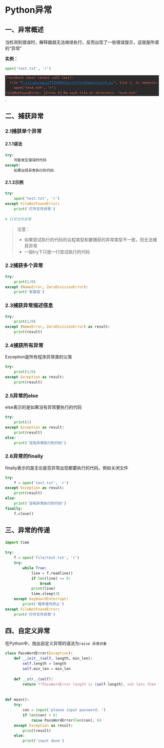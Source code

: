 # Python异常

## 一、异常概述

当检测到错误时，解释器就无法继续执行，反而出现了一些错误提示，这就是所谓的“异常”

**实例：**

```python
open('test.txt', 'r')
```

![](photo\程序报错示例.png).

## 二、捕获异常

### 2.1捕获单个异常

#### 2.1.1语法

```python
try:
    可能发生错误的代码
except:
    如果出现异常执行的代码
```

#### 2.1.2示例

```python
try:
    open('test.txt', 'r')
except FileNotFoundError:
    print('打开文件异常')

# 打开文件异常
```

> 注意：
>
> - 如果尝试执行的代码的议程类型和要捕获的异常类型不一致，则无法捕获异常
> - 一般try下只放一行尝试执行的代码

### 2.2捕获多个异常

```python
try:
    print(1/0)
except (NameError, ZeroDivisionError):
    print('有错误')
```

### 2.3捕获异常描述信息

```python
try:
    print(1/0)
except (NameError, ZeroDivisionError) as result:
    print(result)
```

### 2.4捕获所有异常

Exception是所有程序异常类的父类

```python
try:
    print(1/0)
except Exception as result:
    print(result)
```

### 2.5异常的else

else表示的是如果没有异常要执行的代码

```python
try:
    print(1)
except Exception as result:
    print(result)
else:
    print('没有异常执行的代码')
```

### 2.6异常的finally

finally表示的是无论是否异常出现都要执行的代码，例如关闭文件

```python
try:
    f = open('test.txt', 'r')
except Exception as result:
    print(result)
else:
    print('没有异常执行的代码')
finally:
    f.close()
```

## 三、异常的传递

```python
import time

try:
    f = open('file/test.txt', 'r')
    try:
        while True:
            line = f.readline()
            if len(line) == 0:
                break
            print(line)
            time.sleep(3)
    except KeyboardInterrupt:
        print('程序意外终止')
except FileNotFoundError:
    print('打开文件异常')
```

## 四、自定义异常

在Python中，抛出自定义异常的语法为`raise 异常对象`

```python
class PassWordError(Exception):
    def __init__(self, length, min_len):
        self.length = length
        self.min_len = min_len

    def __str__(self):
        return f"PassWordError length is {self.length}, not less than {self.min_len}"


def main():
    try:
        con = input('please input password: ')
        if len(con) < 6:
            raise PassWordError(len(con), 6)
    except Exception as result:
        print(result)
    else:
        print('input done')
```

